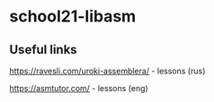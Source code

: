 # school21-libasm

## Useful links

https://ravesli.com/uroki-assemblera/ - lessons (rus)

https://asmtutor.com/ - lessons (eng)

